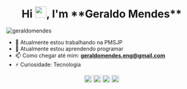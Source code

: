 <h1 align="center">Hi <img src="https://raw.githubusercontent.com/kaueMarques/kaueMarques/master/hi.gif" width="30px">, I'm **Geraldo Mendes**</h1>
<p align="left"> <img src="https://komarev.com/ghpvc/?username=geraldomendes" alt="geraldomendes" /> </p>

- 🔭 Atualmente estou trabalhando na PMSJP
- 🌱 Atualmente estou aprendendo programar
- 📫 Como chegar até mim: **geraldomendes.eng@gmail.com**
- ⚡ Curiosidade: Tecnologia


<p align="center">
<a href="https://www.instagram.com/geraldo.mendes/" target="blank"><img align="center" src="https://cdn.jsdelivr.net/npm/simple-icons@3.0.1/icons/instagram.svg" alt="geraldomendes" height="20" width="20" /></a>
<a href="https://twitter.com/mendesgeraldoo" target="blank"><img align="center" src="https://cdn.jsdelivr.net/npm/simple-icons@3.0.1/icons/twitter.svg" alt="geraldomendes" height="20" width="20" /></a>
<a href="https://www.linkedin.com/in/geraldomendes/" target="blank"><img align="center" src="https://cdn.jsdelivr.net/npm/simple-icons@3.0.1/icons/linkedin.svg" alt="geraldomendes" height="20" width="20" /></a>
<a href="https://codesandbox.io/u/Geraldo.mendes" target="blank"><img align="center" src="https://cdn.jsdelivr.net/npm/simple-icons@3.0.1/icons/codesandbox.svg" alt="geraldomendes" height="20" width="20" /></a>
</p>
